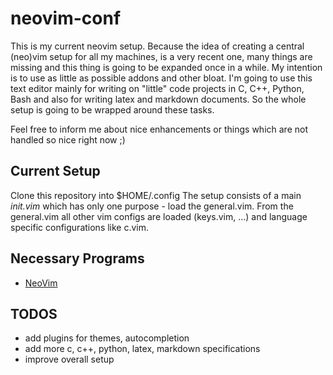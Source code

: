 # neovim-conf
This is my current neovim setup. Because the idea of creating a central (neo)vim setup for all my machines, is a very recent one, many things are missing and this thing is going to be expanded once in a while.
My intention is to use as little as possible addons and other bloat.
I'm going to use this text editor mainly for writing on "little" code projects in C, C++, Python, Bash and also for writing latex and markdown documents. So the whole setup is going to be wrapped around these tasks.

Feel free to inform me about nice enhancements or things which are not handled so nice right now ;)

## Current Setup
Clone this repository into $HOME/.config
The setup consists of a main *init.vim* which has only one purpose - load the general.vim.
From the general.vim all other vim configs are loaded (keys.vim, ...) and language specific configurations like c.vim.

## Necessary Programs
- [NeoVim](https://github.com/neovim/neovim)

## TODOS
- add plugins for themes, autocompletion
- add more c, c++, python, latex, markdown specifications
- improve overall setup


